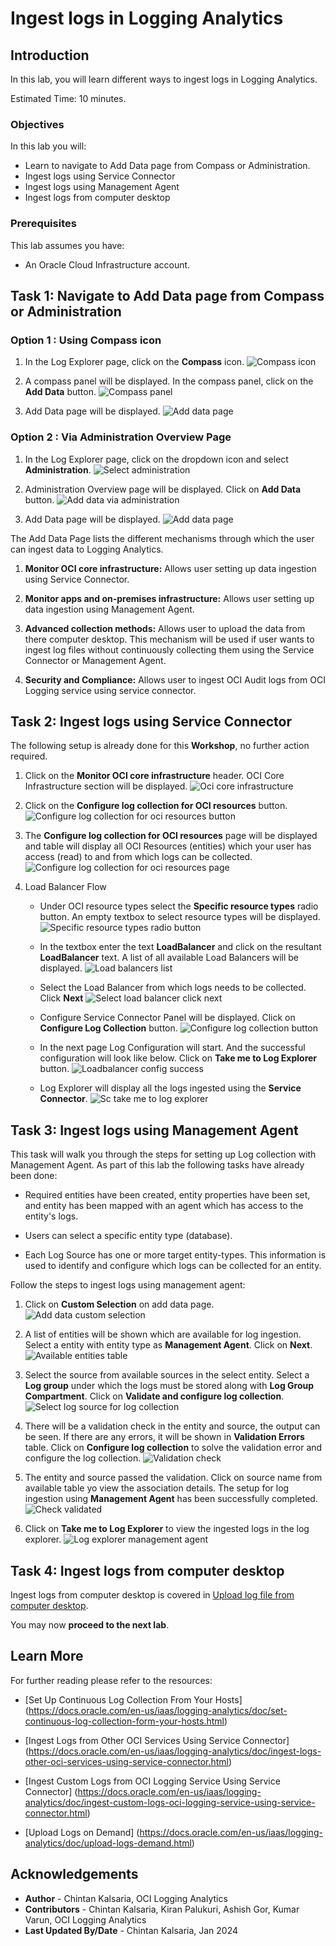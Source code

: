 # Ingest logs in Logging Analytics

## Introduction

In this lab, you will learn different ways to ingest logs in Logging Analytics.

Estimated Time: 10 minutes.

### Objectives

In this lab you will:

* Learn to navigate to Add Data page from Compass or Administration.
* Ingest logs using Service Connector
* Ingest logs using Management Agent
* Ingest logs from computer desktop

### Prerequisites

This lab assumes you have:

* An Oracle Cloud Infrastructure account.

## Task 1: Navigate to Add Data page from Compass or Administration

### **Option 1 : Using Compass icon**

1. In the Log Explorer page, click on the **Compass** icon.
![Compass icon](./images/compass-icon.png)

2. A compass panel will be displayed. In the compass panel, click on the **Add Data** button.
![Compass panel](./images/compass-panel.png)

3. Add Data page will be displayed.
![Add data page](./images/add-data-page.png)

### **Option 2 : Via Administration Overview Page**

1. In the Log Explorer page, click on the dropdown icon and select **Administration**.
![Select administration](./images/select-administration.png)

2. Administration Overview page will be displayed. Click on **Add Data** button.
![Add data via administration](./images/add-data-via-administration.png)

3. Add Data page will be displayed.
![Add data page](./images/add-data-page.png)

The Add Data Page lists the different mechanisms through which the user can ingest data to Logging Analytics.

1. **Monitor OCI core infrastructure:** Allows user setting up data ingestion using Service Connector.

2. **Monitor apps and on-premises infrastructure:** Allows user setting up data ingestion using Management Agent.

3. **Advanced collection methods:** Allows user to upload the data from there computer desktop. This mechanism will be used if user wants to ingest log files without continuously collecting them using the Service Connector or Management Agent.

4. **Security and Compliance:** Allows user to ingest OCI Audit logs from OCI Logging service using service connector.

## Task 2: Ingest logs using Service Connector

The following setup is already done for this **Workshop**, no further action required.

1. Click on the **Monitor OCI core infrastructure** header. OCI Core Infrastructure section will be displayed.
![Oci core infrastructure](./images/oci-core-infrastructure.png)

2. Click on the **Configure log collection for OCI resources** button.
![Configure log collection for oci resources button](./images/configure-log-collection-for-oci-resources-button.png)

3. The **Configure log collection for OCI resources** page will be displayed and table will display all OCI Resources (entities) which your user has access (read) to and from which logs can be collected.
![Configure log collection for oci resources page](./images/configure-log-collection-for-oci-resources-page.png)

4. Load Balancer Flow

    * Under OCI resource types select the **Specific resource types** radio button. An empty textbox to select resource types will be displayed.
    ![Specific resource types radio button](./images/specific-resource-types-radio-button.png)

    * In the textbox enter the text **LoadBalancer**  and click on the resultant **LoadBalancer** text. A list of all available Load Balancers will be displayed.
    ![Load balancers list](./images/load-balancers-list.png)

    * Select the Load Balancer from which logs needs to be collected. Click **Next**
    ![Select load balancer click next](./images/select-load-balancer-click-next.png)

    * Configure Service Connector Panel will be displayed. Click on **Configure Log Collection** button.
    ![Configure log collection button](./images/configure-log-collection-button.png)

    * In the next page Log Configuration will start. And the successful configuration will look like below.
    Click on **Take me to Log Explorer** button.
    ![Loadbalancer config success](./images/loadbalancer-config-success.png)

    * Log Explorer will display all the logs ingested using the **Service Connector**.
    ![Sc take me to log explorer](./images/sc-take-me-to-log-explorer.png)

## Task 3: Ingest logs using Management Agent

This task will walk you through the steps for setting up Log collection with Management Agent. As part of this lab the following tasks have already been done:

* Required entities have been created, entity properties have been set, and entity has been mapped with an agent which has access to the entity's logs.

* Users can select a specific entity type (database).

* Each Log Source has one or more target entity-types. This information is used to identify and configure which logs can be collected for an entity.

Follow the steps to ingest logs using management agent:

1. Click on **Custom Selection** on add data page.
![Add data custom selection](./images/add-data-custom-selection.png)

2. A list of entities will be shown which are available for log ingestion. Select a entity with entity type as **Management Agent**. Click on **Next**.
![Available entities table](./images/available-entities-table.png)

3. Select the source from available sources in the select entity. Select a **Log group** under which the logs must be stored along with **Log Group Compartment**. Click on **Validate and configure log collection**.
![Select log source for log collection](./images/select-log-source-for-log-collection.png)

4. There will be a validation check in the entity and source, the output can be seen. If there are any errors, it will be shown in **Validation Errors** table. Click on **Configure log collection** to solve the validation error and configure the log collection.
![Validation check](./images/validation-check.png)

5. The entity and source passed the validation. Click on source name from available table yo view the association details. The setup for log ingestion using **Management Agent** has been successfully completed.
![Check validated](./images/check-validated.png)

6. Click on **Take me to Log Explorer** to view the ingested logs in the log explorer.
![Log explorer management agent](./images/log-explorer-management-agent.png)

## Task 4: Ingest logs from computer desktop

Ingest logs from computer desktop is covered in [Upload log file from computer desktop](?lab=upload-log-file-from-computer-desktop).

You may now **proceed to the next lab**.

## Learn More

For further reading please refer to the resources:

* [Set Up Continuous Log Collection From Your Hosts] (<https://docs.oracle.com/en-us/iaas/logging-analytics/doc/set-continuous-log-collection-form-your-hosts.html>)

* [Ingest Logs from Other OCI Services Using Service Connector] (<https://docs.oracle.com/en-us/iaas/logging-analytics/doc/ingest-logs-other-oci-services-using-service-connector.html>)

* [Ingest Custom Logs from OCI Logging Service Using Service Connector] (<https://docs.oracle.com/en-us/iaas/logging-analytics/doc/ingest-custom-logs-oci-logging-service-using-service-connector.html>)

* [Upload Logs on Demand] (<https://docs.oracle.com/en-us/iaas/logging-analytics/doc/upload-logs-demand.html>)

## Acknowledgements

* **Author** - Chintan Kalsaria, OCI Logging Analytics
* **Contributors** -  Chintan Kalsaria, Kiran Palukuri, Ashish Gor, Kumar Varun, OCI Logging Analytics
* **Last Updated By/Date** - Chintan Kalsaria, Jan 2024